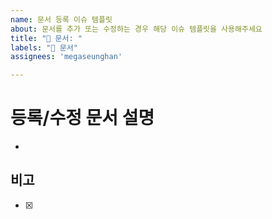 ```yaml
---
name: 문서 등록 이슈 템플릿
about: 문서를 추가 또는 수정하는 경우 해당 이슈 템플릿을 사용해주세요 
title: "📝 문서: "
labels: "📝 문서"
assignees: 'megaseunghan'

---
```


# 등록/수정 문서 설명
-

## 비고
- [x]